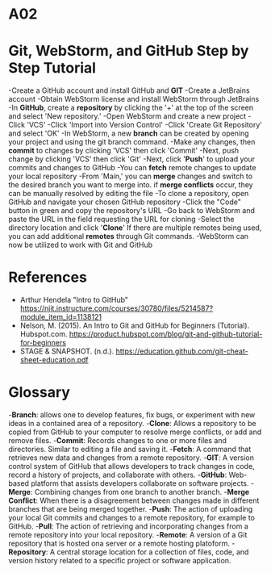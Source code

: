 # A02
# Git, WebStorm, and GitHub Step by Step Tutorial

-Create a GitHub account and install GitHub and **GIT**
-Create a JetBrains account
-Obtain WebStorm license and install WebStorm through JetBrains
-In **GitHub**, create a **repository** by clicking the '+' at the top of the screen and select 'New repository.'
-Open WebStorm and create a new project
-Click 'VCS'
-Click 'Import into Version Control'
-Click 'Create Git Repository' and select 'OK'
-In WebStorm, a new **branch** can be created by opening your project and using the git branch command.
-Make any changes, then **commit** to changes by clicking 'VCS' then click 'Commit'
-Next, push change by clicking 'VCS' then click 'Git'
-Next, click '**Push**' to upload your commits and changes to GitHub
-You can **fetch** remote changes to update your local repository
-From 'Main,' you can **merge** changes and switch to the desired branch you want to merge into.
if **merge conflicts** occur, they can be manually resolved by editing the file
-To clone a repository, open GitHub and navigate your chosen GitHub repository
-Click the "Code" button in green and copy the repository's URL
-Go back to WebStorm and paste the URL in the field requesting the URL for cloning
-Select the directory location and click '**Clone**'
If there are multiple remotes being used, you can add additional **remotes** through Git commands.
-WebStorm can now be utilized to work with Git and GitHub

# References
- Arthur Hendela "Intro to GitHub" https://njit.instructure.com/courses/30780/files/5214587?module_item_id=1138121
- Nelson, M. (2015). An Intro to Git and GitHub for Beginners (Tutorial). Hubspot.com. https://product.hubspot.com/blog/git-and-github-tutorial-for-beginners
- STAGE & SNAPSHOT. (n.d.). https://education.github.com/git-cheat-sheet-education.pdf

# Glossary

-**Branch**: allows one to develop features, fix bugs, or experiment with new ideas in a contained area of a repository.
-**Clone**: Allows a repository to be copied from GitHub to your computer to resolve merge conflicts, or add and remove files.
-**Commit**: Records changes to one or more files and directories. Similar to editing a file and saving it.
-**Fetch**: A command that retrieves new data and changes from a remote repository.
-**GIT**: A version control system of GitHub that allows developers to track changes in code, record a history of projects, and collaborate with others.
-**GitHub**: Web-based platform that assists developers collaborate on software projects.
-**Merge**: Combining changes from one branch to another branch. 
-**Merge Conflict**: When there is a disagreement between changes made in different branches that are being merged together.
-**Push**: The action of uploading your local Git commits and changes to a remote repository, for example to GitHub.
-**Pull**: The action of retrieving and incorporating changes from a remote repository into your local repository.
-**Remote**: A version of a Git repository that is hosted ona server or a remote hosting platoform.
-**Repository**: A central storage location for a collection of files, code, and version history related to a specific project or software application. 
